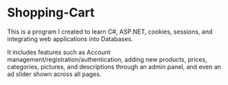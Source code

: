 # Shopping-Cart

This is a program I created to learn C#, ASP.NET, cookies, sessions, and integrating web applications into Databases.  

It includes features such as Account management/registration/authentication, adding new products, prices, categories, pictures, and descriptions through an admin panel, and even an ad slider shown across all pages.  

